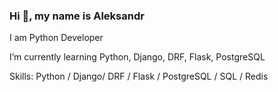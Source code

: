 ### Hi 👋, my name is Aleksandr
I am Python Developer

I’m currently learning Python, Django, DRF, Flask, PostgreSQL

Skills: Python / Django/ DRF / Flask / PostgreSQL / SQL / Redis
